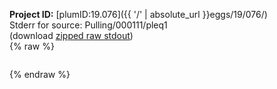 **Project ID:** [plumID:19.076]({{ '/' | absolute_url }}eggs/19/076/)  
Stderr for source:  Pulling/000111/pleq1   
(download [zipped raw stdout](pleq1.plumed_master.stdout.txt.zip))  
{% raw %}
<pre>
</pre>
{% endraw %}
